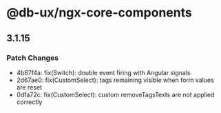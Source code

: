 # @db-ux/ngx-core-components

## 3.1.15

### Patch Changes

- 4b87f4a: fix(Switch): double event firing with Angular signals
- 2d67ae0: fix(CustomSelect): tags remaining visible when form values are reset
- 0dfa72c: fix(CustomSelect): custom removeTagsTexts are not applied correctly
